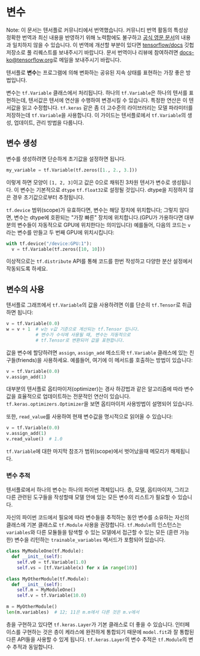 # 변수

Note: 이 문서는 텐서플로 커뮤니티에서 번역했습니다. 커뮤니티 번역 활동의 특성상 정확한 번역과 최신 내용을 반영하기 위해 노력함에도
불구하고
[공식 영문 문서](https://github.com/tensorflow/docs/blob/master/site/en/beta/guide/variables.md)의
내용과 일치하지 않을 수 있습니다. 이 번역에 개선할 부분이 있다면
[tensorflow/docs](https://github.com/tensorflow/docs) 깃헙 저장소로 풀 리퀘스트를 보내주시기
바랍니다. 문서 번역이나 리뷰에 참여하려면
[docs-ko@tensorflow.org](https://groups.google.com/a/tensorflow.org/forum/#!forum/docs-ko)로
메일을 보내주시기 바랍니다.

텐서플로 **변수**는 프로그램에 의해 변화하는 공유된 지속 상태를 표현하는 가장 좋은 방법입니다.

변수는 `tf.Variable` 클래스에서 처리됩니다. 하나의 `tf.Variable`은 하나의 텐서를 표현하는데, 텐서값은 텐서에 연산을 수행하여 변경시킬 수 있습니다. 특정한 연산은 이 텐서값을 읽고 수정합니다. `tf.keras` 같은 좀 더 고수준의 라이브러리는 모델 파라미터를 저장하는데 `tf.Variable`을 사용합니다. 이 가이드는 텐서플로에서 `tf.Variable`의 생성, 업데이트, 관리 방법을 다룹니다.

## 변수 생성

변수를 생성하려면 단순하게 초기값을 설정하면 됩니다.

``` python
my_variable = tf.Variable(tf.zeros([1., 2., 3.]))
```

이렇게 하면 모양이 `[1, 2, 3]`이고 값은 0으로 채워진 3차원 텐서가 변수로 생성됩니다. 이 변수는 기본적으로 `dtype` `tf.float32`로 설정될 것입니다. dtype을 지정하지 않은 경우 초기값으로부터 추정됩니다.

`tf.device` 범위(scope)가 유효하다면, 변수는 해당 장치에 위치합니다; 그렇지 않다면, 변수는 dtype에 호환되는 "가장 빠른" 장치에 위치합니다.(GPU가 가용하다면 대부분의 변수들이 자동적으로 GPU에 위치한다는 의미입니다) 예를들어, 다음의 코드는 `v`라는 변수를 만들고 두 번째 GPU에 위치시킵니다:

``` python
with tf.device("/device:GPU:1"):
  v = tf.Variable(tf.zeros([10, 10]))
```

이상적으로는 `tf.distribute` API를 통해 코드를 한번 작성하고 다양한 분산 설정에서 작동되도록 하세요.

## 변수의 사용

텐서플로 그래프에서 `tf.Variable`의 값을 사용하려면 이를 단순히 `tf.Tensor`로 취급하면 됩니다:

``` python
v = tf.Variable(0.0)
w = v + 1  # w는 v값 기준으로 계산되는 tf.Tensor 입니다.
           # 변수가 수식에 사용될 때, 변수는 자동적으로
           # tf.Tensor로 변환되어 값을 표현합니다.
```

값을 변수에 할당하려면 `assign`, `assign_add` 메소드와 `tf.Variable` 클래스에 있는 친구들(friends)을 사용하세요. 예를들어, 여기에 이 메서드를 호출하는 방법이 있습니다:

``` python
v = tf.Variable(0.0)
v.assign_add(1)
```

대부분의 텐서플로 옵티마이저(optimizer)는 경사 하강법과 같은 알고리즘에 따라 변수값을 효율적으로 업데이트하는 전문적인 연산이 있습니다. `tf.keras.optimizers.Optimizer`을 보면 옵티마이저 사용방법이 설명되어 있습니다.

또한, `read_value`를 사용하여 현재 변수값을 명시적으로 읽어올 수 있습니다:

```python
v = tf.Variable(0.0)
v.assign_add(1)
v.read_value()  # 1.0
```

`tf.Variable`에 대한 마지막 참조가 범위(scope)에서 벗어났을때 메모리가 해제됩니다.

### 변수 추적

텐서플로에서 하나의 변수는 하나의 파이썬 객체입니다. 층, 모델, 옵티마이저, 그리고 다른 관련된 도구들을 작성할때 모델 안에 있는 모든 변수의 리스트가 필요할 수 있습니다. 

자신의 파이썬 코드에서 필요에 따라 변수들을 추적하는 동안 변수를 소유하는 자신의 클래스에 기본 클래스로 `tf.Module` 사용을 권장합니다. `tf.Module`의 인스턴스는 `variables`와 다른 모듈들을 탐색할 수 있는 모델에서 접근할 수 있는 모든 (훈련 가능한) 변수을 리턴하는 `trainable_variables` 메서드가 포함되어 있습니다.

```python
class MyModuleOne(tf.Module):
  def __init__(self):
    self.v0 = tf.Variable(1.0)
    self.vs = [tf.Variable(x) for x in range(10)]
    
class MyOtherModule(tf.Module):
  def __init__(self):
    self.m = MyModuleOne()
    self.v = tf.Variable(10.0)
    
m = MyOtherModule()
len(m.variables)  # 12; 11은 m.m에서 다른 것은 m.v에서

```

층을 구현하고 있다면 `tf.keras.Layer`가 기본 클래스로 더 좋을 수 있습니다. 인터페이스를 구현하는 것은 층이 케라스에 완전하게 통합되기 때문에 `model.fit`과 잘 통합된 다른 API들을 사용할 수 있게 됩니다. `tf.keras.Layer`의 변수 추적은 `tf.Module`의 변수 추적과 동일합니다.
